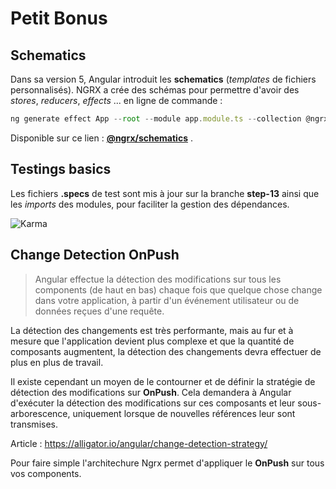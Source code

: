 # Petit Bonus

## Schematics
Dans sa version 5, Angular introduit les **schematics**  (*templates* de fichiers personnalisés).
NGRX a crée des schémas pour permettre d'avoir des *stores*, *reducers*, *effects* ... en ligne de commande :

```javascript
ng generate effect App --root --module app.module.ts --collection @ngrx/schematics

```
Disponible sur ce lien : **[@ngrx/schematics](https://github.com/ngrx/platform/blob/master/docs/schematics/README.md)**  .



## Testings basics

Les fichiers **.specs** de test sont mis à jour sur la branche **step-13** ainsi que les *imports* des modules, pour faciliter la gestion des dépendances.

![Karma](https://github.com/fausfore/ngrx-guide/blob/master/assets/images/karma.png)

## Change Detection OnPush


>Angular effectue la détection des modifications sur tous les components (de haut en bas) chaque fois que quelque chose change dans votre application, à partir d'un événement utilisateur ou de données reçues d'une requête.

La détection des changements est très performante, mais au fur et à mesure que l'application devient plus complexe et que la quantité de composants augmentent, la détection des changements devra effectuer de plus en plus de travail. 

Il existe cependant un moyen de le contourner et de définir la stratégie de détection des modifications sur **OnPush**. Cela demandera à Angular d'exécuter la détection des modifications sur ces composants et leur sous-arborescence, uniquement lorsque de nouvelles références leur sont transmises.

Article : https://alligator.io/angular/change-detection-strategy/


Pour faire simple l'architechure Ngrx permet d'appliquer le **OnPush** sur tous vos components.
<!--stackedit_data:
eyJoaXN0b3J5IjpbLTQ1MTM1NDVdfQ==
-->